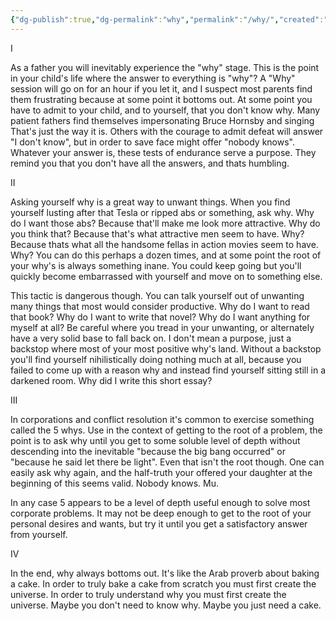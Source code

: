 ```yaml
---
{"dg-publish":true,"dg-permalink":"why","permalink":"/why/","created":"2022-01-07T20:28:58.000-05:00","updated":"2023-12-27T16:35:45.113-05:00"}
---
```


I

As a father you will inevitably experience the "why" stage. This is the point in your child's life where the answer to everything is "why"? A "Why" session will go on for an hour if you let it, and I suspect most parents find them frustrating because at some point it bottoms out. At some point you have to admit to your child, and to yourself, that you don't know why. Many patient fathers find themselves impersonating Bruce Hornsby and singing That's just the way it is. Others with the courage to admit defeat will answer "I don't know", but in order to save face might offer "nobody knows". Whatever your answer is, these tests of endurance serve a purpose. They remind you that you don't have all the answers, and thats humbling.

II

Asking yourself why is a great way to unwant things. When you find yourself lusting after that Tesla or ripped abs or something, ask why. Why do I want those abs? Because that'll make me look more attractive. Why do you think that? Because that's what attractive men seem to have. Why? Because thats what all the handsome fellas in action movies seem to have. Why? You can do this perhaps a dozen times, and at some point the root of your why's is always something inane. You could keep going but you'll quickly become embarrassed with yourself and move on to something else.

This tactic is dangerous though. You can talk yourself out of unwanting many things that most would consider productive. Why do I want to read that book? Why do I want to write that novel? Why do I want anything for myself at all? Be careful where you tread in your unwanting, or alternately have a very solid base to fall back on. I don't mean a purpose, just a backstop where most of your most positive why's land. Without a backstop you'll find yourself nihilistically doing nothing much at all, because you failed to come up with a reason why and instead find yourself sitting still in a darkened room. Why did I write this short essay?

III

In corporations and conflict resolution it's common to exercise something called the 5 whys. Use in the context of getting to the root of a problem, the point is to ask why until you get to some soluble level of depth without descending into the inevitable "because the big bang occurred" or "because he said let there be light". Even that isn't the root though. One can easily ask why again, and the half-truth your offered your daughter at the beginning of this seems valid. Nobody knows. Mu.

In any case 5 appears to be a level of depth useful enough to solve most corporate problems. It may not be deep enough to get to the root of your personal desires and wants, but try it until you get a satisfactory answer from yourself.

IV

In the end, why always bottoms out. It's like the Arab proverb about baking a cake. In order to truly bake a cake from scratch you must first create the universe. In order to truly understand why you must first create the universe. Maybe you don't need to know why. Maybe you just need a cake.
